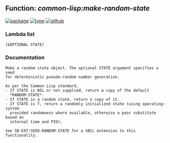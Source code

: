 ## Function: ***common-lisp:make-random-state***
[![package](https://img.shields.io/badge/Package-COMMON--LISP-5f9ea0.svg?style=social&colorA=999999)](../) [![type](https://img.shields.io/badge/Type-Function-5f9ea0.svg?style=social&colorA=999999)](../#function) [![github](https://img.shields.io/badge/GitHub-View_the_source-5f9ea0.svg?style=social&colorA=999999&logo=github)](https://github.com/sbcl/sbcl/blob/master/src/code/target-random.lisp/) 
### Lambda list
```
(&OPTIONAL STATE)
```
### Documentation
```
Make a random state object. The optional STATE argument specifies a seed
for deterministic pseudo-random number generation.

As per the Common Lisp standard,
- If STATE is NIL or not supplied, return a copy of the default
  *RANDOM-STATE*.
- If STATE is a random state, return a copy of it.
- If STATE is T, return a randomly initialized state (using operating-system
  provided randomness where available, otherwise a poor substitute based on
  internal time and PID).

See SB-EXT:SEED-RANDOM-STATE for a SBCL extension to this functionality.
```
